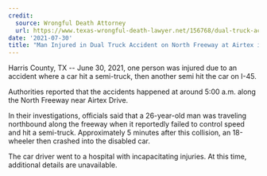 ```yaml
---
credit:
  source: Wrongful Death Attorney
  url: https://www.texas-wrongful-death-lawyer.net/156768/dual-truck-accident-harris-county-tx-north-freeway-airtex-drive.htm
date: '2021-07-30'
title: "Man Injured in Dual Truck Accident on North Freeway at Airtex in Harris County, TX"
---
```

Harris County, TX -- June 30, 2021, one person was injured due to an accident where a car hit a semi-truck, then another semi hit the car on I-45.

Authorities reported that the accidents happened at around 5:00 a.m. along the North Freeway near Airtex Drive.

In their investigations, officials said that a 26-year-old man was traveling northbound along the freeway when it reportedly failed to control speed and hit a semi-truck. Approximately 5 minutes after this collision, an 18-wheeler then crashed into the disabled car.

The car driver went to a hospital with incapacitating injuries. At this time, additional details are unavailable.

